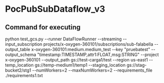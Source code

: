 # PocPubSubDataflow_v3

## Command for executing

python test_gcs.py --runner DataFlowRunner --streaming  --input_subscription projects/x-oxygen-360101/subscriptions/sub-falabella --output_table x-oxygen-360101:medium.medium_test --key "pruebatest" --output_schema "timestamp:TIMESTAMP,attr1:FLOAT,msg:STRING" --project x-oxygen-360101  --output_path gs://test-carga1/test --region us-east1  --temp_location gs://temp-medium1/temp1  --staging_location gs://stag-bucket2/stg1  --numWorkers=2 --maxNumWorkers=2 --requirements_file ./requirements1.txt
